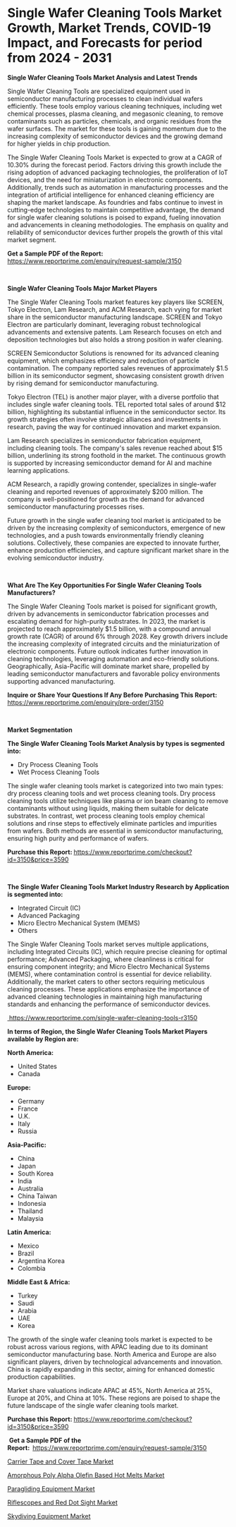 <p><h1>Single Wafer Cleaning Tools Market Growth, Market Trends, COVID-19 Impact, and Forecasts for period from 2024 - 2031</h1></p><p><strong>Single Wafer Cleaning Tools Market Analysis and Latest Trends</strong></p>
<p><p>Single Wafer Cleaning Tools are specialized equipment used in semiconductor manufacturing processes to clean individual wafers efficiently. These tools employ various cleaning techniques, including wet chemical processes, plasma cleaning, and megasonic cleaning, to remove contaminants such as particles, chemicals, and organic residues from the wafer surfaces. The market for these tools is gaining momentum due to the increasing complexity of semiconductor devices and the growing demand for higher yields in chip production.</p><p>The Single Wafer Cleaning Tools Market is expected to grow at a CAGR of 10.30% during the forecast period. Factors driving this growth include the rising adoption of advanced packaging technologies, the proliferation of IoT devices, and the need for miniaturization in electronic components. Additionally, trends such as automation in manufacturing processes and the integration of artificial intelligence for enhanced cleaning efficiency are shaping the market landscape. As foundries and fabs continue to invest in cutting-edge technologies to maintain competitive advantage, the demand for single wafer cleaning solutions is poised to expand, fueling innovation and advancements in cleaning methodologies. The emphasis on quality and reliability of semiconductor devices further propels the growth of this vital market segment.</p></p>
<p><strong>Get a Sample PDF of the Report:&nbsp;</strong> <a href="https://www.reportprime.com/enquiry/request-sample/3150">https://www.reportprime.com/enquiry/request-sample/3150</a></p>
<p>&nbsp;</p>
<p><strong>Single Wafer Cleaning Tools Major Market Players</strong></p>
<p><p>The Single Wafer Cleaning Tools market features key players like SCREEN, Tokyo Electron, Lam Research, and ACM Research, each vying for market share in the semiconductor manufacturing landscape. SCREEN and Tokyo Electron are particularly dominant, leveraging robust technological advancements and extensive patents. Lam Research focuses on etch and deposition technologies but also holds a strong position in wafer cleaning.</p><p>SCREEN Semiconductor Solutions is renowned for its advanced cleaning equipment, which emphasizes efficiency and reduction of particle contamination. The company reported sales revenues of approximately $1.5 billion in its semiconductor segment, showcasing consistent growth driven by rising demand for semiconductor manufacturing.</p><p>Tokyo Electron (TEL) is another major player, with a diverse portfolio that includes single wafer cleaning tools. TEL reported total sales of around $12 billion, highlighting its substantial influence in the semiconductor sector. Its growth strategies often involve strategic alliances and investments in research, paving the way for continued innovation and market expansion.</p><p>Lam Research specializes in semiconductor fabrication equipment, including cleaning tools. The company's sales revenue reached about $15 billion, underlining its strong foothold in the market. The continuous growth is supported by increasing semiconductor demand for AI and machine learning applications.</p><p>ACM Research, a rapidly growing contender, specializes in single-wafer cleaning and reported revenues of approximately $200 million. The company is well-positioned for growth as the demand for advanced semiconductor manufacturing processes rises.</p><p>Future growth in the single wafer cleaning tool market is anticipated to be driven by the increasing complexity of semiconductors, emergence of new technologies, and a push towards environmentally friendly cleaning solutions. Collectively, these companies are expected to innovate further, enhance production efficiencies, and capture significant market share in the evolving semiconductor industry.</p></p>
<p>&nbsp;</p>
<p><strong>What Are The Key Opportunities For Single Wafer Cleaning Tools Manufacturers?</strong></p>
<p><p>The Single Wafer Cleaning Tools market is poised for significant growth, driven by advancements in semiconductor fabrication processes and escalating demand for high-purity substrates. In 2023, the market is projected to reach approximately $1.5 billion, with a compound annual growth rate (CAGR) of around 6% through 2028. Key growth drivers include the increasing complexity of integrated circuits and the miniaturization of electronic components. Future outlook indicates further innovation in cleaning technologies, leveraging automation and eco-friendly solutions. Geographically, Asia-Pacific will dominate market share, propelled by leading semiconductor manufacturers and favorable policy environments supporting advanced manufacturing.</p></p>
<p><strong>Inquire or Share Your Questions If Any Before Purchasing This Report:</strong> <a href="https://www.reportprime.com/enquiry/pre-order/3150">https://www.reportprime.com/enquiry/pre-order/3150</a></p>
<p>&nbsp;</p>
<p><strong>Market Segmentation</strong></p>
<p><strong>The Single Wafer Cleaning Tools Market Analysis by types is segmented into:</strong></p>
<p><ul><li>Dry Process Cleaning Tools</li><li>Wet Process Cleaning Tools</li></ul></p>
<p><p>The single wafer cleaning tools market is categorized into two main types: dry process cleaning tools and wet process cleaning tools. Dry process cleaning tools utilize techniques like plasma or ion beam cleaning to remove contaminants without using liquids, making them suitable for delicate substrates. In contrast, wet process cleaning tools employ chemical solutions and rinse steps to effectively eliminate particles and impurities from wafers. Both methods are essential in semiconductor manufacturing, ensuring high purity and performance of wafers.</p></p>
<p><strong>Purchase this Report:&nbsp;</strong><a href="https://www.reportprime.com/checkout?id=3150&price=3590">https://www.reportprime.com/checkout?id=3150&price=3590</a></p>
<p>&nbsp;</p>
<p><strong>The Single Wafer Cleaning Tools Market Industry Research by Application is segmented into:</strong></p>
<p><ul><li>Integrated Circuit (IC)</li><li>Advanced Packaging</li><li>Micro Electro Mechanical System (MEMS)</li><li>Others</li></ul></p>
<p><p>The Single Wafer Cleaning Tools market serves multiple applications, including Integrated Circuits (IC), which require precise cleaning for optimal performance; Advanced Packaging, where cleanliness is critical for ensuring component integrity; and Micro Electro Mechanical Systems (MEMS), where contamination control is essential for device reliability. Additionally, the market caters to other sectors requiring meticulous cleaning processes. These applications emphasize the importance of advanced cleaning technologies in maintaining high manufacturing standards and enhancing the performance of semiconductor devices.</p></p>
<p><a href="https://www.reportprime.com/single-wafer-cleaning-tools-r3150">&nbsp;https://www.reportprime.com/single-wafer-cleaning-tools-r3150</a></p>
<p><strong>In terms of Region, the Single Wafer Cleaning Tools Market Players available by Region are:</strong></p>
<p>
    <p> <strong> North America: </strong>
        <ul>
            <li>United States</li>
            <li>Canada</li>
        </ul>
        </p> 
    <p> <strong> Europe: </strong>
        <ul>
            <li>Germany</li>
            <li>France</li>
            <li>U.K.</li>
            <li>Italy</li>
            <li>Russia</li>
        </ul>
        </p> 
    <p> <strong> Asia-Pacific: </strong>
        <ul>
            <li>China</li>
            <li>Japan</li>
            <li>South Korea</li>
            <li>India</li>
            <li>Australia</li>
            <li>China Taiwan</li>
            <li>Indonesia</li>
            <li>Thailand</li>
            <li>Malaysia</li>
        </ul>
        </p> 
    <p> <strong> Latin America: </strong>
        <ul>
            <li>Mexico</li>
            <li>Brazil</li>
            <li>Argentina Korea</li>
            <li>Colombia</li>
        </ul>
        </p> 
    <p> <strong> Middle East & Africa: </strong>
        <ul>
            <li>Turkey</li>
            <li>Saudi</li>
            <li>Arabia</li>
            <li>UAE</li>
            <li>Korea</li>
        </ul>
    </p>
    </p>
<p><p>The growth of the single wafer cleaning tools market is expected to be robust across various regions, with APAC leading due to its dominant semiconductor manufacturing base. North America and Europe are also significant players, driven by technological advancements and innovation. China is rapidly expanding in this sector, aiming for enhanced domestic production capabilities. </p><p>Market share valuations indicate APAC at 45%, North America at 25%, Europe at 20%, and China at 10%. These regions are poised to shape the future landscape of the single wafer cleaning tools market.</p></p>
<p><strong>Purchase this Report: </strong><a href="https://www.reportprime.com/checkout?id=3150&price=3590">https://www.reportprime.com/checkout?id=3150&price=3590</a></p>
<p>&nbsp;<strong>Get a Sample PDF of the Report:&nbsp;&nbsp;</strong><a href="https://www.reportprime.com/enquiry/request-sample/3150">https://www.reportprime.com/enquiry/request-sample/3150</a></p>
<p><strong></strong></p>
<p><p><a href="https://github.com/NargisHussain432/Market-Research-Report-List-1/blob/main/carrier-tape-and-cover-tape-market.md">Carrier Tape and Cover Tape Market</a></p><p><a href="https://issuu.com/reportprime-2/docs/amorphous-poly-alpha-olefin-based-h_60f5db62978d7f">Amorphous Poly Alpha Olefin Based Hot Melts Market</a></p><p><a href="https://www.linkedin.com/pulse/insights-paragliding-equipment-market-size-which-expanding-subdf?trackingId=cRkepp67ToGRDEA5bs%2BWdA%3D%3D">Paragliding Equipment Market</a></p><p><a href="https://github.com/FahadAhmed223/Market-Research-Report-List-1/blob/main/riflescopes-and-red-dot-sight-market.md">Riflescopes and Red Dot Sight Market</a></p><p><a href="https://www.linkedin.com/pulse/pioneering-growth-analyzing-global-skydiving-equipment-market-s7lmf?trackingId=JiCOLg0XRXqOXqHxyjpIjQ%3D%3D">Skydiving Equipment Market</a></p></p>